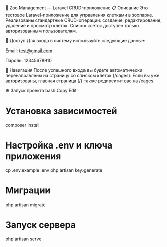 🦁 Zoo Management — Laravel CRUD-приложение
📋 Описание
Это тестовое Laravel-приложение для управления клетками в зоопарке. Реализованы стандартные CRUD-операции: создание, редактирование, удаление и просмотр клеток.
Список клеток доступен только авторизованным пользователям.

🔐 Доступ
Для входа в систему используйте следующие данные:

Email: test@gmail.com

Пароль: 12345678910

🚀 Навигация
После успешного входа вы будете автоматически перенаправлены на страницу со списком клеток (/cages).
Если вы уже авторизованы, главная страница (/) также редиректит вас на /cages.

⚙️ Запуск проекта
bash
Copy
Edit

# Установка зависимостей

composer install

# Настройка .env и ключа приложения

cp .env.example .env
php artisan key:generate

# Миграции

php artisan migrate

# Запуск сервера

php artisan serve
